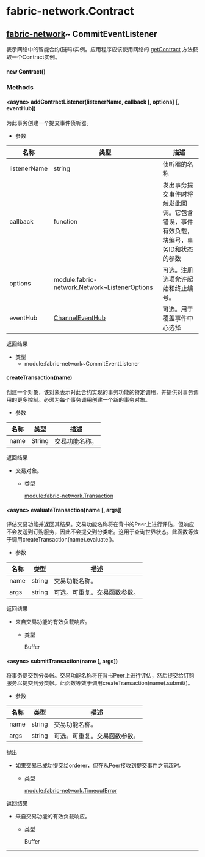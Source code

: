 # fabric-network.Contract

## [fabric-network](https://hyperledger.github.io/fabric-sdk-node/release-1.4/module-fabric-network.html)~ CommitEventListener

表示网络中的智能合约(链码)实例。应用程序应该使用网络的 [getContract](https://hyperledger.github.io/fabric-sdk-node/release-1.4/module-fabric-network.Network.html#getContract) 方法获取一个Contract实例。

#### new Contract()

### Methods

#### &lt;async&gt; addContractListener(listenerName, callback [, options] [, eventHub])

为此事务创建一个提交事件侦听器。

- 参数

| 名称         | 类型                                                         | 描述                                                         |
| ------------ | ------------------------------------------------------------ | ------------------------------------------------------------ |
| listenerName | string                                                       | 侦听器的名称                                                 |
| callback     | function                                                     | 发出事务提交事件时将触发此回调。它包含错误，事件有效负载，块编号，事务ID和状态的参数 |
| options      | module:fabric-network.Network~ListenerOptions                | 可选。注册选项允许起始和终止编号。                           |
| eventHub     | [ ChannelEventHub](https://hyperledger.github.io/fabric-sdk-node/release-1.4/ChannelEventHub.html) | 可选。用于覆盖事件中心选择                                   |

返回结果

- 类型
  - module:fabric-network~CommitEventListener

#### createTransaction(name)

创建一个对象，该对象表示对此合约实现的事务功能的特定调用，并提供对事务调用的更多控制。必须为每个事务调用创建一个新的事务对象。

- 参数

| 名称 | 类型   | 描述           |
| ---- | ------ | -------------- |
| name | String | 交易功能名称。 |

返回结果

- 交易对象。
  - 类型

    [module:fabric-network.Transaction](https://hyperledger.github.io/fabric-sdk-node/release-1.4/module-fabric-network.Transaction.html)

#### &lt;async&gt; evaluateTransaction(name [, args])

评估交易功能并返回其结果。交易功能名称将在背书的Peer上进行评估，但响应不会发送到订购服务，因此不会提交到分类帐。这用于查询世界状态。此函数等效于调用createTransaction(name).evaluate()。

- 参数

| 名称 | 类型   | 描述                         |
| ---- | ------ | ---------------------------- |
| name | string | 交易功能名称。               |
| args | string | 可选。可重复。交易函数参数。 |

返回结果

- 来自交易功能的有效负载响应。

  - 类型

    Buffer

#### &lt;async&gt; submitTransaction(name [, args])

将事务提交到分类帐。交易功能名称将在背书Peer上进行评估，然后提交给订购服务以提交到分类帐。此函数等效于调用createTransaction(name).submit()。

- 参数

| 名称 | 类型   | 描述                         |
| ---- | ------ | ---------------------------- |
| name | string | 交易功能名称。               |
| args | string | 可选。可重复。交易函数参数。 |

抛出

- 如果交易已成功提交给orderer，但在从Peer接收到提交事件之前超时。

  - 类型

    [module:fabric-network.TimeoutError](https://hyperledger.github.io/fabric-sdk-node/release-1.4/module-fabric-network.TimeoutError.html)

返回结果

- 来自交易功能的有效负载响应。

  - 类型

    Buffer

---

